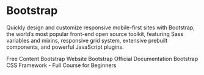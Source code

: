 # Bootstrap

Quickly design and customize responsive mobile-first sites with Bootstrap, the world’s most popular front-end open source toolkit, featuring Sass variables and mixins, responsive grid system, extensive prebuilt components, and powerful JavaScript plugins.

<ResourceGroupTitle>Free Content</ResourceGroupTitle>
<BadgeLink colorScheme='blue' badgeText='Framework Website' href='https://getbootstrap.com'>Bootstrap Website</BadgeLink>
<BadgeLink colorScheme='blue' badgeText='Docs' href='https://getbootstrap.com/docs/5.2/getting-started/introduction/'>Bootstrap Official Documentation</BadgeLink>
<BadgeLink colorScheme='green' badgeText='Course' href='https://www.youtube.com/watch?v=-qfEOE4vtxE'>Bootstrap CSS Framework - Full Course for Beginners</BadgeLink>
